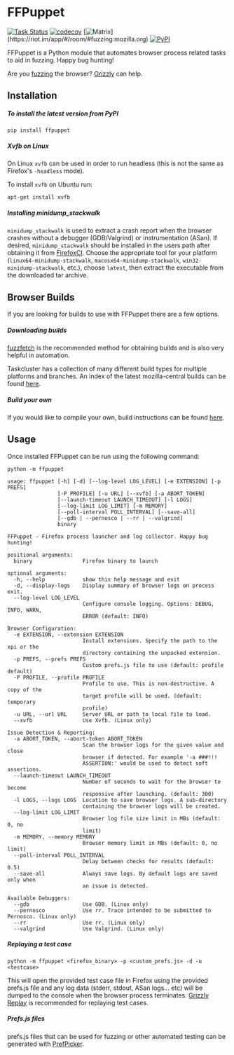 FFPuppet
========

[![Task Status](https://community-tc.services.mozilla.com/api/github/v1/repository/MozillaSecurity/ffpuppet/master/badge.svg)](https://community-tc.services.mozilla.com/api/github/v1/repository/MozillaSecurity/ffpuppet/master/latest)
[![codecov](https://codecov.io/gh/MozillaSecurity/ffpuppet/branch/master/graph/badge.svg)](https://codecov.io/gh/MozillaSecurity/ffpuppet)
[![Matrix](https://img.shields.io/badge/dynamic/json?color=green&label=chat&query=%24.chunk[%3F(%40.canonical_alias%3D%3D%22%23fuzzing%3Amozilla.org%22)].num_joined_members&suffix=%20users&url=https%3A%2F%2Fmozilla.modular.im%2F_matrix%2Fclient%2Fr0%2FpublicRooms&style=flat&logo=matrix)](https://riot.im/app/#/room/#fuzzing:mozilla.org)
[![PyPI](https://img.shields.io/pypi/v/ffpuppet)](https://pypi.org/project/ffpuppet)

FFPuppet is a Python module that automates browser process related tasks to aid in fuzzing. Happy bug hunting!

Are you [fuzzing](https://firefox-source-docs.mozilla.org/tools/fuzzing/index.html) the browser? [Grizzly](https://github.com/MozillaSecurity/grizzly) can help.

Installation
------------

##### To install the latest version from PyPI

    pip install ffpuppet

##### Xvfb on Linux

On Linux `xvfb` can be used in order to run headless (this is not the same as Firefox's `-headless` mode).

To install `xvfb` on Ubuntu run:

    apt-get install xvfb

##### Installing minidump_stackwalk

`minidump_stackwalk` is used to extract a crash report when the browser crashes without a debugger (GDB/Valgrind) or
instrumentation (ASan). If desired, `minidump_stackwalk` should be installed in the users path after obtaining
it from [FirefoxCI](https://firefox-ci-tc.services.mozilla.com/tasks/index/gecko.cache.level-1.toolchains.v3).
Choose the appropriate tool for your platform (`linux64-minidump-stackwalk`, `macosx64-minidump-stackwalk`, `win32-minidump-stackwalk`, etc.),
choose `latest`, then extract the executable from the downloaded tar archive.

Browser Builds
--------------

If you are looking for builds to use with FFPuppet there are a few options.

##### Downloading builds

[fuzzfetch](https://github.com/MozillaSecurity/fuzzfetch) is the recommended method for obtaining builds and is also very helpful in automation.

Taskcluster has a collection of many different build types for multiple platforms and branches.
An index of the latest mozilla-central builds can be found [here](https://firefox-ci-tc.services.mozilla.com/tasks/index/gecko.v2.mozilla-central.latest.firefox/).

##### Build your own

If you would like to compile your own, build instructions can be found [here](https://firefox-source-docs.mozilla.org/setup/index.html).


Usage
-----

Once installed FFPuppet can be run using the following command:

    python -m ffpuppet

```
usage: ffpuppet [-h] [-d] [--log-level LOG_LEVEL] [-e EXTENSION] [-p PREFS]
                [-P PROFILE] [-u URL] [--xvfb] [-a ABORT_TOKEN]
                [--launch-timeout LAUNCH_TIMEOUT] [-l LOGS]
                [--log-limit LOG_LIMIT] [-m MEMORY]
                [--poll-interval POLL_INTERVAL] [--save-all]
                [--gdb | --pernosco | --rr | --valgrind]
                binary

FFPuppet - Firefox process launcher and log collector. Happy bug hunting!

positional arguments:
  binary                Firefox binary to launch

optional arguments:
  -h, --help            show this help message and exit
  -d, --display-logs    Display summary of browser logs on process exit.
  --log-level LOG_LEVEL
                        Configure console logging. Options: DEBUG, INFO, WARN,
                        ERROR (default: INFO)

Browser Configuration:
  -e EXTENSION, --extension EXTENSION
                        Install extensions. Specify the path to the xpi or the
                        directory containing the unpacked extension.
  -p PREFS, --prefs PREFS
                        Custom prefs.js file to use (default: profile default)
  -P PROFILE, --profile PROFILE
                        Profile to use. This is non-destructive. A copy of the
                        target profile will be used. (default: temporary
                        profile)
  -u URL, --url URL     Server URL or path to local file to load.
  --xvfb                Use Xvfb. (Linux only)

Issue Detection & Reporting:
  -a ABORT_TOKEN, --abort-token ABORT_TOKEN
                        Scan the browser logs for the given value and close
                        browser if detected. For example '-a ###!!!
                        ASSERTION:' would be used to detect soft assertions.
  --launch-timeout LAUNCH_TIMEOUT
                        Number of seconds to wait for the browser to become
                        responsive after launching. (default: 300)
  -l LOGS, --logs LOGS  Location to save browser logs. A sub-directory
                        containing the browser logs will be created.
  --log-limit LOG_LIMIT
                        Browser log file size limit in MBs (default: 0, no
                        limit)
  -m MEMORY, --memory MEMORY
                        Browser memory limit in MBs (default: 0, no limit)
  --poll-interval POLL_INTERVAL
                        Delay between checks for results (default: 0.5)
  --save-all            Always save logs. By default logs are saved only when
                        an issue is detected.

Available Debuggers:
  --gdb                 Use GDB. (Linux only)
  --pernosco            Use rr. Trace intended to be submitted to Pernosco. (Linux only)
  --rr                  Use rr. (Linux only)
  --valgrind            Use Valgrind. (Linux only)

```

##### Replaying a test case

    python -m ffpuppet <firefox_binary> -p <custom_prefs.js> -d -u <testcase>

This will open the provided test case file in Firefox using the provided prefs.js file and any log data (stderr, stdout, ASan logs... etc) will be dumped to the console when the browser process terminates. [Grizzly Replay](https://github.com/MozillaSecurity/grizzly/wiki/Grizzly-Replay) is recommended for replaying test cases.

##### Prefs.js files

prefs.js files that can be used for fuzzing or other automated testing can be generated with [PrefPicker](https://github.com/MozillaSecurity/prefpicker).
